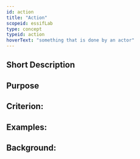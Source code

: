 ```yaml
---
id: action
title: "Action"
scopeid: essifLab
type: concept
typeid: action
hoverText: "something that is done by an actor"
---
```


## Short Description

## Purpose

## Criterion:

## Examples:

## Background:
